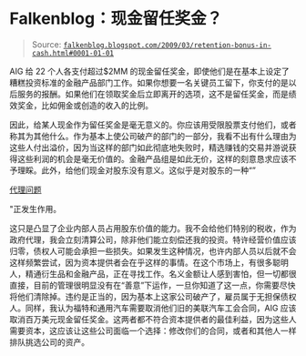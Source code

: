 <!--yml

类别：未分类

日期：2024-05-12 22:16:53

-->

# Falkenblog：现金留任奖金？

> Source: [`falkenblog.blogspot.com/2009/03/retention-bonus-in-cash.html#0001-01-01`](http://falkenblog.blogspot.com/2009/03/retention-bonus-in-cash.html#0001-01-01)

AIG 给 22 个人各支付超过$2MM 的现金留任奖金，即使他们是在基本上设定了糟糕投资标准的金融产品部门工作。如果你想要一名关键员工留下，你支付的是以后服务的报酬。如果他们在领取奖金后立即离开的选项，这不是留任奖金，而是绩效奖金，比如佣金或创造的收入的比例。

因此，给某人现金作为留任奖金是毫无意义的。你应该用受限股票支付他们，或者称其为其他什么。作为基本上使公司破产的部门的一部分，我看不出有什么理由为这些人付出溢价，因为当这样的部门如此彻底地失败时，精选赚钱的交易并游说获得这些利润的机会是毫无价值的。金融产品组是如此无价，这样的刻意恳求应该不予理睬。此外，给他们现金对股东没有意义。这似乎是对股东的一种“”

[代理问题](http://www.investopedia.com/terms/a/agencyproblem.asp)

"正发生作用。

这只是凸显了企业内部人员占用股东价值的能力。我不会给他们特别的税收，作为政府代理，我会立刻清算公司，除非他们能立刻偿还我的投资。特许经营价值应该归零，债权人可能会承担一些损失。如果发生这种情况，也许内部人员以后就不会这样频繁尝试，因为资本提供者会在乎这样的事情。在这个市场上，有很多聪明人，精通衍生品和金融产品，正在寻找工作。名义金额让人感到害怕，但一切都很直接，目前的管理很明显没有在“善意”下运作，一旦你知道了这一点，你需要尽快将他们清除掉。违约是正当的，因为基本上这家公司破产了，雇员属于无担保债权人。同样，我认为福特和通用汽车需要取消他们旧的美联汽车工会合同，AIG 应该取消百万美元现金留任奖金。这两者都不符合资本提供者的最佳利益，因为这些人需要资本，这应该让这些公司面临一个选择：修改你们的合同，或者和其他人一样排队挑选公司的资产。
